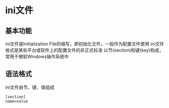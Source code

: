 # ini文件

## 基本功能
ini文件是Initialization File的缩写，即初始化文件，一般作为配置文件使用
ini文件格式是某些平台或软件上的配置文件的非正式标准
以节(section)和键(key)构成，常用于微软Windows操作系统中


## 语法格式
ini文件由节、键、值组成
```
[section]
name=value
```
